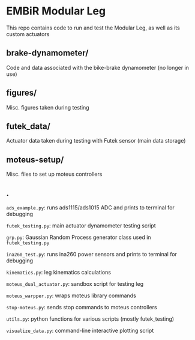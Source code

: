 # EMBiR Modular Leg

This repo contains code to run and test the Modular Leg, as well as its custom actuators

## brake-dynamometer/

Code and data associated with the bike-brake dynamometer (no longer in use)

## figures/

Misc. figures taken during testing

## futek_data/

Actuator data taken during testing with Futek sensor (main data storage)

## moteus-setup/
Misc. files to set up moteus controllers

## .


`ads_example.py`: runs ads1115/ads1015 ADC and prints to terminal for debugging

`futek_testing.py`: main actuator dynamometer testing script

`grp.py`: Gaussian Random Process generator class used in `futek_testing.py`

`ina260_test.py`: runs ina260 power sensors and prints to terminal for debugging

`kinematics.py`: leg kinematics calculations

`moteus_dual_actuator.py`: sandbox script for testing leg

`moteus_warpper.py`: wraps moteus library commands

`stop-moteus.py`: sends stop commands to moteus controllers

`utils.py`: python functions for various scripts (mostly futek_testing)

`visualize_data.py`: command-line interactive plotting script